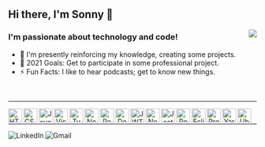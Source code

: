 ## Hi there, I'm Sonny 👋

<a href="https://github.com/anuraghazra/convoychat">
  <img align="right" src="https://github-readme-stats.vercel.app/api/top-langs/?username=sonnymarinho&layout=compact" />
</a>

### I'm passionate about technology and code!

- 📓 I'm presently reinforcing my knowledge, creating some projects.
- 🎯 2021 Goals: Get to participate in some professional project.
- ⚡ Fun Facts: I like to hear podcasts; get to know new things.


</br>

---

<p align="inline">
  
  <img height="28px" align="left" alt="HTML5" src="https://raw.githubusercontent.com/sonnymarinho/sonnymarinho/edit/profile/assets/techandtools/html5.png" />
  
  <img height="28px" align="left" alt="CSS3" src="https://raw.githubusercontent.com/sonnymarinho/sonnymarinho/edit/profile/assets/techandtools/css3.png" />
  
  <img height="28px" align="left" alt="Javascript" src="https://raw.githubusercontent.com/sonnymarinho/sonnymarinho/edit/profile/assets/techandtools/javascript.svg" />
  
  <a align="center" href="https://code.visualstudio.com">
    <img height="28px" align="left" alt="Visual Studio Code" src="https://raw.githubusercontent.com/sonnymarinho/sonnymarinho/edit/profile/assets/techandtools/vscode.svg" />
  </a>
  
  <a align="center" href="https://www.typescriptlang.org">
    <img height="28px" align="left" alt="Typescript" src="https://raw.githubusercontent.com/sonnymarinho/sonnymarinho/edit/profile/assets/techandtools/typescript.svg" />
  </a>
  
  <a align="center" href="https://nodejs.org/">
    <img height="28px" align="left" alt="NodeJS" src="https://raw.githubusercontent.com/sonnymarinho/sonnymarinho/edit/profile/assets/techandtools/nodejs.svg" />
  </a>
  
  <a align="center" href="https://https://pt-br.reactjs.org/">
    <img height="28px" align="left" alt="React" src="https://raw.githubusercontent.com/sonnymarinho/sonnymarinho/edit/profile/assets/techandtools/react.svg" />
  </a>
  
  <a align="center" href="https://www.docker.com">
    <img height="28px" align="left" alt="Docker" src="https://raw.githubusercontent.com/sonnymarinho/sonnymarinho/edit/profile/assets/techandtools/docker.svg" />
  </a>
  
  <a align="center" href="https://jwt.io">
    <img height="28px" align="left" alt="JWT" src="https://raw.githubusercontent.com/sonnymarinho/sonnymarinho/edit/profile/assets/techandtools/JWT.svg" />
  </a>
  
  <a align="center" href="https://nextjs.org">
    <img height="28px" align="left" alt="NextJS" src="https://raw.githubusercontent.com/sonnymarinho/sonnymarinho/edit/profile/assets/techandtools/nextjs.png" />
  </a>
  
  
  <a align="center" href="https://jestjs.io">
    <img height="28px" align="left" alt="Jest" src="https://raw.githubusercontent.com/sonnymarinho/sonnymarinho/edit/profile/assets/techandtools/jest.svg" />
  </a>  

  <a align="center" href="https://www.postgresql.org">
    <img height="28px" align="left" alt="PostgreSQl" src="https://raw.githubusercontent.com/sonnymarinho/sonnymarinho/edit/profile/assets/techandtools/postgresql.svg" />
  </a>
 

  <a align="center" href="https://eslint.org">
    <img height="28px" align="left" alt="Eslint" src="https://raw.githubusercontent.com/sonnymarinho/sonnymarinho/edit/profile/assets/techandtools/eslint.svg" />
  </a>


  <a align="center" href="https://prettier.io">
    <img height="28px" align="left" alt="Prettier" src="https://raw.githubusercontent.com/sonnymarinho/sonnymarinho/edit/profile/assets/techandtools/prettier.svg" />
  </a>


  <a align="center" href="https://yarnpkg.com">
    <img height="28px" align="left" alt="Yarn" src="https://raw.githubusercontent.com/sonnymarinho/sonnymarinho/edit/profile/assets/techandtools/yarn.svg" />
  </a>
  
  <a align="center" href="https://ubuntu.com">
    <img height="28px" align="left" alt="Ubuntu" src="https://seeklogo.com/images/U/ubuntu-logo-8FDEC6A07B-seeklogo.com.png" />
  </a>
  
</p>


</br>

---


<p align="inline">
  <a href="https://www.linkedin.com/in/sonnymarinho" target="_blank">
    <img align="left" alt="LinkedIn" src="https://img.shields.io/badge/-Sonny%20Marinho-378fe9?style=flat-square&logo=Linkedin&logoColor=white&link=https://www.linkedin.com/in/sonnymarinho" />
  </ a>


  <a href="mailto:sonny.marinho@gmail.com">
    <img  align="left" alt="Gmail" src="https://img.shields.io/badge/-sonny.marinho@gmail.com-ea4335?style=flat-square&logo=Gmail&logoColor=white" />  
  </a>
</p>
